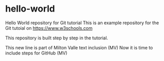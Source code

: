 # hello-world
Hello World repository for Git tutorial
This is an example repository for the Git tutoial on https://www.w3schools.com

This repository is built step by step in the tutorial.

This new line is part of Milton Valle text inclusion (MV)
Now it is time to include steps for GitHub (MV)
